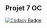 ## Projet 7 OC

[![Codacy Badge](https://app.codacy.com/project/badge/Grade/615cab37b17b4c5ea8c02de3ba468905)](https://app.codacy.com/gh/LanchesThomas/bilemo/dashboard?utm_source=gh&utm_medium=referral&utm_content=&utm_campaign=Badge_grade)